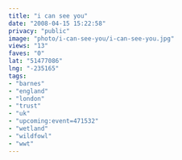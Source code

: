 ```yaml
---
title: "i can see you"
date: "2008-04-15 15:22:58"
privacy: "public"
image: "photo/i-can-see-you/i-can-see-you.jpg"
views: "13"
faves: "0"
lat: "51477086"
lng: "-235165"
tags:
- "barnes"
- "england"
- "london"
- "trust"
- "uk"
- "upcoming:event=471532"
- "wetland"
- "wildfowl"
- "wwt"
---
```


